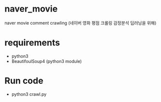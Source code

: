# naver_movie
naver movie comment crawling (네이버 영화 평점 크롤링 감정분석 딥러닝을 위해)

# requirements
- python3
- BeautifoulSoup4 (python3 module)

# Run code
- python3 crawl.py
